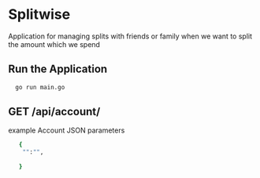 # Splitwise
Application for managing splits with friends or family when we want to split the amount which we spend

## Run the Application 
```bash
  go run main.go 
```

## GET /api/account/
example Account JSON parameters
```bash
   {
    "":"",
    
   }
```